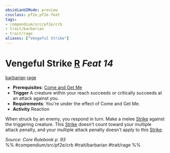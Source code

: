 ```yaml
---
obsidianUIMode: preview
cssclass: pf2e,pf2e-feat
tags:
- compendium/src/pf2e/crb
- trait/barbarian
- trait/rage
aliases: ["Vengeful Strike"]
---
```

# Vengeful Strike  [R](chapter-9-playing-the-game.md#Actions "Reaction") *Feat 14*  
[barbarian](Reference/Rules/Traits/barbarian.md "Barbarian Class Trait")  [rage](Reference/Rules/Traits/rage.md "Rage Combat Trait")  

- **Prerequisites**: [Come and Get Me](come-and-get-me.md)
- **Trigger** A creature within your reach succeeds or critically succeeds at an attack against you.
- **Requirements**: You're under the effect of Come and Get Me.
- **Activity** Reaction

When struck by an enemy, you respond in turn. Make a melee [Strike](strike.md) against the triggering creature. This [Strike](strike.md) doesn't count toward your multiple attack penalty, and your multiple attack penalty doesn't apply to this [Strike](strike.md).

*Source: Core Rulebook p. 93*  
%% #compendium/src/pf2e/crb #trait/barbarian #trait/rage %%